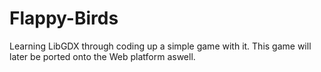 # Flappy-Birds
Learning LibGDX through coding up a simple game with it. This game will later be ported onto the Web platform aswell.
